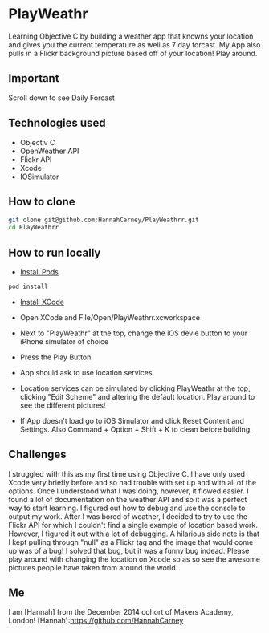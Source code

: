 # PlayWeathr
Learning Objective C by building a weather app that knowns your location and gives you the current temperature as well as 7 day forcast. My App also pulls in a Flickr background picture based off of your location! Play around.

## Important

Scroll down to see Daily Forcast

Technologies used
----------
* Objectiv C
* OpenWeather API
* Flickr API
* Xcode
* IOSimulator

How to clone
----
```sh
git clone git@github.com:HannahCarney/PlayWeathrr.git
cd PlayWeathrr
```
How to run locally
----

* [Install Pods](https://cocoapods.org/)

```sh
pod install
```
* [Install XCode](https://developer.apple.com/xcode/downloads/)

* Open XCode and File/Open/PlayWeathrr.xcworkspace

* Next to "PlayWeathr" at the top, change the iOS devie button to your iPhone simulator of choice

* Press the Play Button

* App should ask to use location services

* Location services can be simulated by clicking PlayWeathr at the top, clicking "Edit Scheme" and altering the default location. Play around to see the different pictures!

* If App doesn't load go to iOS Simulator and click Reset Content and Settings. Also Command + Option + Shift + K to clean before building.

Challenges
----

I struggled with this as my first time using Objective C. I have only used Xcode very briefly before and so had trouble with set up and with all of the options. Once I understood what I was doing, however, it flowed easier. I found a lot of documentation on the weather API and so it was a perfect way to start learning. I figured out how to debug and use the console to output my work. After I was bored of weather, I decided to try to use the Flickr API for which I couldn't find a single example of location based work. However, I figured it out with a lot of debugging. A hilarious side note is that I kept pulling through "null" as a Flickr tag and the image that would come up was of a bug! I solved that bug, but it was a funny bug indead. Please play around with changing the location on Xcode so as so see the awesome pictures peoplle have taken from around the world.

Me
----
I am [Hannah] from the December 2014 cohort of Makers Academy, London!
[Hannah]:https://github.com/HannahCarney
